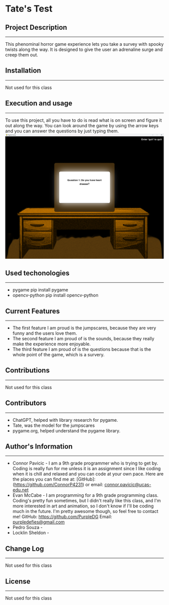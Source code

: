 # Tate's Test

## Project Description
---
This phenominal horror game experience lets you take a survey with spooky twists along the way. It is designed to give the user
an adrenaline surge and creep them out.

## Installation
---
Not used for this class  

## Execution and usage
---
To use this project, all you have to do is read what is on screen and figure it out along the way. You can look around the game by using the arrow keys
and you can answer the questions by just typing them.
![Here is an image from the beginning of the game. You can see that the computer is asking a question and there are some instructions on screen.](READMEimage.png)  

## Used techonologies
---
+ pygame
pip install pygame
+ opencv-python
pip install opencv-python

## Current Features
---
+ The first feature I am proud is the jumpscares, because they are very funny and the users love them.
+ The second feature I am proud of is the sounds, because they really make the experience more enjoyable.
+ The third feature I am proud of is the questions because that is the whole point of the game, which is a survery.

## Contributions
---
Not used for this class

## Contributors
---
+ ChatGPT, helped with library research for pygame.
+ Tate, was the model for the jumpscares
+ pygame.org, helped understand the pygame library.

## Author's Information
---
+ Connor Pavicic - I am a 9th grade programmer who is trying to get by. Coding is really fun for me unless it is an assignment since I like coding when it is chill and relaxed and you can code at your own pace. Here are the places you can find me at: [GitHub]: (https://github.com/ConnorP4231) or email: connor.pavicic@ucas-edu.net
+ Evan McCabe - I am programming for a 9th grade programming class. Coding's pretty fun sometimes, but I didn't really like this class, and I'm more interested in art and animation, so I don't know if I'll be coding much in the future. I'm pretty awesome though, so feel free to contact me!
GitHub: https://github.com/PurpleDG Email: purpledefies@gmail.com
+ Pedro Souza - 
+ Locklin Sheldon - 

## Change Log
---
Not used for this class

## License
---
Not used for this class
